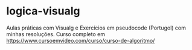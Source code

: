 # logica-visualg
 Aulas práticas com Visualg e Exercícios em pseudocode (Portugol) com minhas resoluções. Curso completo em https://www.cursoemvideo.com/curso/curso-de-algoritmo/